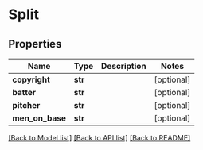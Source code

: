 # Split

## Properties
Name | Type | Description | Notes
------------ | ------------- | ------------- | -------------
**copyright** | **str** |  | [optional] 
**batter** | **str** |  | [optional] 
**pitcher** | **str** |  | [optional] 
**men_on_base** | **str** |  | [optional] 

[[Back to Model list]](../README.md#documentation-for-models) [[Back to API list]](../README.md#documentation-for-api-endpoints) [[Back to README]](../README.md)

